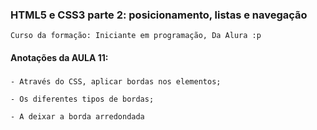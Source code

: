 ### HTML5 e CSS3 parte 2: posicionamento, listas e navegação
    Curso da formação: Iniciante em programação, Da Alura :p

#### Anotações da AULA 11:

###
    - Através do CSS, aplicar bordas nos elementos;

    - Os diferentes tipos de bordas;

    - A deixar a borda arredondada